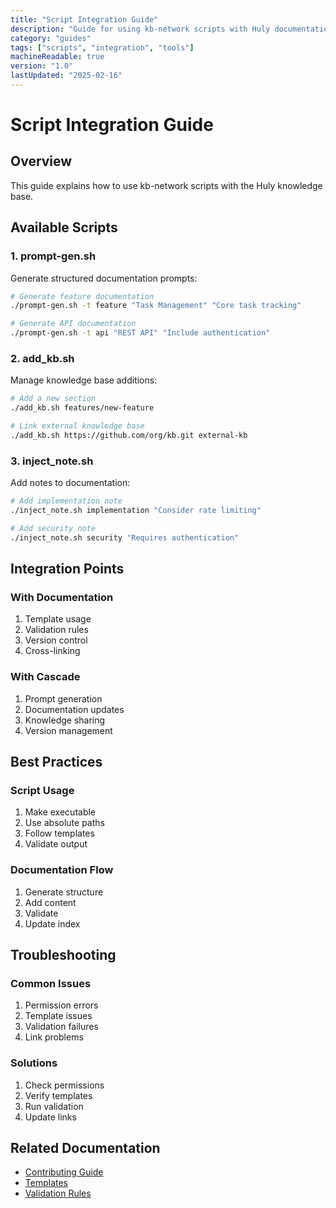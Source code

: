 ```yaml
---
title: "Script Integration Guide"
description: "Guide for using kb-network scripts with Huly documentation"
category: "guides"
tags: ["scripts", "integration", "tools"]
machineReadable: true
version: "1.0"
lastUpdated: "2025-02-16"
---
```


# Script Integration Guide

## Overview

This guide explains how to use kb-network scripts with the Huly knowledge base.

## Available Scripts

### 1. prompt-gen.sh
Generate structured documentation prompts:

```bash
# Generate feature documentation
./prompt-gen.sh -t feature "Task Management" "Core task tracking"

# Generate API documentation
./prompt-gen.sh -t api "REST API" "Include authentication"
```

### 2. add_kb.sh
Manage knowledge base additions:

```bash
# Add a new section
./add_kb.sh features/new-feature

# Link external knowledge base
./add_kb.sh https://github.com/org/kb.git external-kb
```

### 3. inject_note.sh
Add notes to documentation:

```bash
# Add implementation note
./inject_note.sh implementation "Consider rate limiting"

# Add security note
./inject_note.sh security "Requires authentication"
```

## Integration Points

### With Documentation
1. Template usage
2. Validation rules
3. Version control
4. Cross-linking

### With Cascade
1. Prompt generation
2. Documentation updates
3. Knowledge sharing
4. Version management

## Best Practices

### Script Usage
1. Make executable
2. Use absolute paths
3. Follow templates
4. Validate output

### Documentation Flow
1. Generate structure
2. Add content
3. Validate
4. Update index

## Troubleshooting

### Common Issues
1. Permission errors
2. Template issues
3. Validation failures
4. Link problems

### Solutions
1. Check permissions
2. Verify templates
3. Run validation
4. Update links

## Related Documentation
- [Contributing Guide](../../CONTRIBUTING.md)
- [Templates](../../templates/README.md)
- [Validation Rules](../../metadata/schemas/validation.json)
